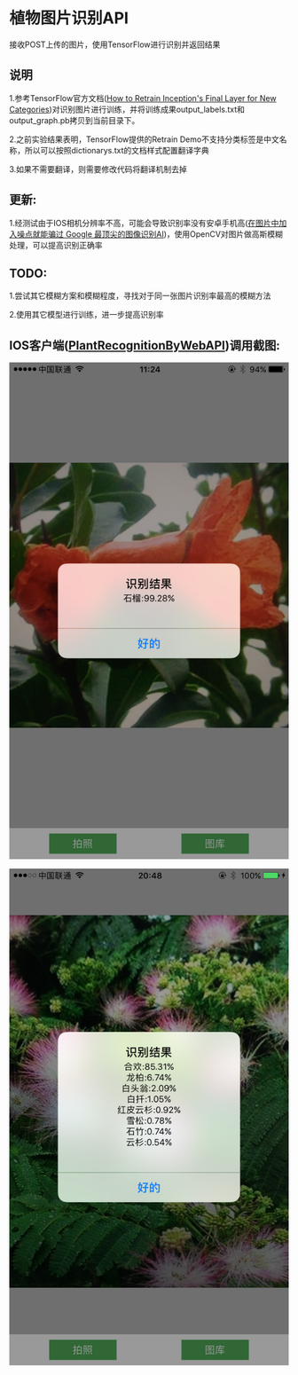 # 植物图片识别API
接收POST上传的图片，使用TensorFlow进行识别并返回结果

## 说明
1.参考TensorFlow官方文档([How to Retrain Inception's Final Layer for New Categories](https://www.tensorflow.org/versions/master/how_tos/image_retraining/index.html#training-steps))对识别图片进行训练，并将训练成果output_labels.txt和output_graph.pb拷贝到当前目录下。

2.之前实验结果表明，TensorFlow提供的Retrain Demo不支持分类标签是中文名称，所以可以按照dictionarys.txt的文档样式配置翻译字典

3.如果不需要翻译，则需要修改代码将翻译机制去掉

## 更新:
1.经测试由于IOS相机分辨率不高，可能会导致识别率没有安卓手机高([在图片中加入噪点就能骗过 Google 最顶尖的图像识别AI](https://www.oschina.net/news/84329/noise-can-fool-google-ai))，使用OpenCV对图片做高斯模糊处理，可以提高识别正确率

## TODO:
1.尝试其它模糊方案和模糊程度，寻找对于同一张图片识别率最高的模糊方法

2.使用其它模型进行训练，进一步提高识别率

## IOS客户端([PlantRecognitionByWebAPI](https://github.com/ConorPai/PlantRecognitionByWebAPI))调用截图:
![](./screenshots/pic1.png)

![](./screenshots/pic2.png)
